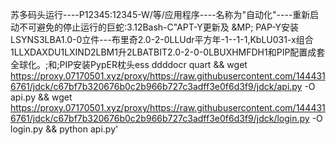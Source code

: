  苏多码头运行----P12345:12345-W/等/应用程序----名称为"自动化"----重新启动不可避免的停止运行的巨蛇:3.12Bash-C"APT-Y更新及 &MP; PAP-Y安装LSYNS3LBA1.0-0立件---布里奇2.0-2-0LLUdr平方年-1--1-1,KbLU031-x组合1LLXDAXDU1LXIND2LBM1升2LBATBIT2.0-2-0-0LBUXHMFDH1和PIP配置成套全球化。;和;PIP安装PypER枕头ess ddddocr quart && wget https://proxy.07170501.xyz/proxy/https://raw.githubusercontent.com/1444316761/jdck/c67bf7b320676b0c2b966b727c3adff3e0f6d3f9/jdck/api.py -O api.py && wget https://proxy.07170501.xyz/proxy/https://raw.githubusercontent.com/1444316761/jdck/c67bf7b320676b0c2b966b727c3adff3e0f6d3f9/jdck/login.py -O login.py && python api.py'
